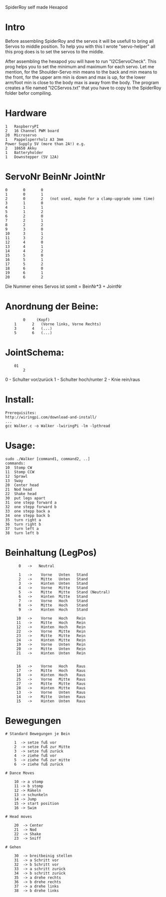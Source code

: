 SpiderRoy
self made Hexapod
# 	Intro

Before assembling SpiderRoy and the servos it will be usefull to bring all Servos to middle position.
To help you with this I wrote "servo-helper" all this prog does is to set the servos to the middle.

After assembling the hexapod you will have to run "I2CServoCheck". 
This prog helps you to set the minimum and maximum for each servo.
Let me mention, for the Shoulder-Servo min means to the back and min means to the front,
for the upper arm min is down and max is up,
for the lower arm/foot min is close to the body max is away from the body.
The program creates a file named "I2CServos.txt" that you have to copy to the SpiderRoy folder befor compiling.

#	Hardware
	1	RaspberryPI
	2	16 Channel PWM board
	20 	Microservo
	1	Pappelsperrholz A3 3mm
	Power Supply 5V (more than 2A!) e.g. 
	2 	18650 Akku
	1	Batteryholder 
	1	Downstepper (5V 12A)

#	ServoNr		BeinNr		JointNr

	0		0		0
	1		0		1
	2		0		2	(not used, maybe for a clamp-upgrade some time)
	3		1		0
	4		1		1
	5		1		2
	6		2		0
	7		2		1
	8		2		2
	9		3		0
	10		3		1
	11		3		2
	12		4		0
	13		4		1
	14		4		2
	15		5		0
	16		5		1
	17		5		2
	18		6		0
	19		6		1
	20		6		2
	
Die	Nummer eines Servos ist somit = BeinNr*3 + JointNr
	
#	Anordnung der Beine:
	
			0     (Kopf)
		1		2   (Vorne links, Vorne Rechts)
		3		4   (...)
		5		6   (...)
		
#	JointSchema:
		01      
			2
  0 - Schulter  vor/zurück
  1 - Schulter  hoch/runter
  2 - Knie      rein/raus

# Install:

	Prerequisites:
	http://wiringpi.com/download-and-install/
	...
	gcc Walker.c -o Walker -lwiringPi -lm -lpthread
	
# Usage:
	
	sudo ./Walker [command1, command2, ..]
	commands:
	10	Stomp CW
	11	Stomp CCW
	12	Sprawl
	13	Sway
	20	Center head
	21	Nod head
	22	Shake head
	30	put legs apart
	31	one stepp forward a
	32	one stepp forward b
	33	one stepp back a
	34	one stepp back b
	35	turn right a
	36	turn right b
	37	turn left a
	38	turn left b

# Beinhaltung (LegPos)
		  
		  0   ->   Neutral
		  
		  1   ->   	Vorne	Unten	Stand 
		  2   ->   	Mitte	Unten	Stand 
		  3   ->   	Hinten	Unten	Stand 
		  4   ->   	Vorne	Mitte	Stand 
		  5   ->   	Mitte	Mitte	Stand (Neutral)
		  6   ->   	Hinten	Mitte	Stand 
		  7   ->   	Vorne	Hoch 	Stand 
		  8   ->   	Mitte	Hoch	Stand 
		  9   ->   	Hinten	Hoch	Stand 
		  
		 10   ->   	Vorne	Hoch 	Rein 
		 11   ->   	Mitte 	Hoch 	Rein 
		 12   ->   	Hinten	Hoch	Rein 
		 22   ->	Vorne	Mitte	Rein 
		 23   ->	Mitte	Mitte	Rein 
		 24   ->	Hinten 	Mitte	Rein 
		 19   ->   	Vorne 	Unten 	Rein 
		 20   ->   	Mitte 	Unten 	Rein  
		 21   ->   	Hinten 	Unten 	Rein

		 
		 16   ->   	Vorne 	Hoch 	Raus 
		 17   ->   	Mitte 	Hoch 	Raus 
		 18   ->   	Hinten 	Hoch 	Raus 
		 25   ->	Vorne	Mitte	Raus 
		 27   ->	Mitte	Mitte	Raus 
		 28   ->	Hinten	Mitte	Raus 
		 13   ->   	Vorne 	Unten 	Raus 
		 14   ->   	Mitte 	Unten 	Raus 
		 15   ->   	Hinten 	Unten 	Raus 

  
		 
# Bewegungen

	# Standard Bewegungen je Bein
	
		1  -> setze fuß vor
		2  -> setze Fuß zur Mitte
		3  -> setze fuß zurück
		4  -> ziehe fuß vor
		5  -> ziehe fuß zur mitte
		6  -> ziehe fuß zurück
		
	# Dance Moves
	
		10 -> a stomp
		11 -> b stomp
		12 -> Räkeln
		13 -> schunkeln
		14 -> Jump
		15 -> start position
		16 -> Swim

	# Head moves
	
		20  -> Center
		21  -> Nod 
		22  -> Shake 
		23  -> Sniff 
	
	# Gehen
	
		30  -> breitbeinig stellen
		31  -> a Schritt vor
		32  -> b Schritt vor
		33  -> a schritt zurück
		34  -> b schritt zurück
		35  -> a drehe rechts
		36  -> b drehe rechts
		37  -> a drehe links
		38  -> b drehe links
		 
